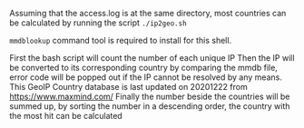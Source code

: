 Assuming that the access.log is at the same directory, most countries can be calculated by running the script `./ip2geo.sh`

`mmdblookup` command tool is required to install for this shell.

First the bash script will count the number of each unique IP
Then the IP will be converted to its corresponding country by comparing the mmdb file, error code will be popped out if the IP cannot be resolved by any means.
This GeoIP Country database is last updated on 20201222 from https://www.maxmind.com/
Finally the number beside the countries will be summed up, by sorting the number in a descending order, the country with the most hit can be calculated
